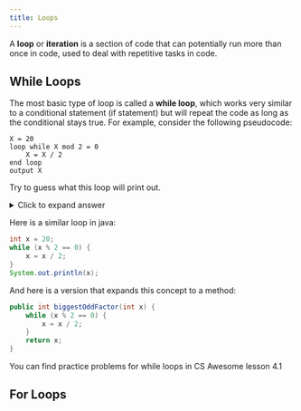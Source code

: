 ```yaml
---
title: Loops
---
```


A **loop** or **iteration** is a section of code that can potentially run more than once in code, used to deal with repetitive tasks in code.

## While Loops

The most basic type of loop is called a **while loop**, which works very similar to a conditional statement (if statement) but will repeat the code as long as the conditional stays true. For example, consider the following pseudocode:

```
X = 20
loop while X mod 2 = 0
    X = X / 2
end loop
output X
```

Try to guess what this loop will print out.

<details markdown="1"><summary>Click to expand answer</summary>
it will print out 5. here is a *trace table* for this loop.

| X   | Is mod 2 = 0? | output |
| --- | ------------- | ------ |
| 20  | yes           |        |
| 10  | yes           |        |
| 5   | no            | 5      |
</details>

Here is a similar loop in java:

```java
int x = 20;
while (x % 2 == 0) {
    x = x / 2;
}
System.out.println(x);
```

And here is a version that expands this concept to a method:

```java
public int biggestOddFactor(int x) {
    while (x % 2 == 0) {
        x = x / 2;
    }
    return x;
}
```

You can find practice problems for while loops in CS Awesome lesson 4.1

## For Loops
